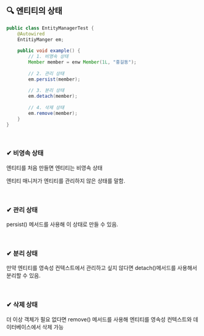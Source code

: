 ## 🔍 엔티티의 상태
 
```java
public class EntityManagerTest {
    @Autowired
    EntitiyManger em;
    
    public void example() {
    	// 1. 비영속 상태
        Member member = enw Member(1L, "홍길동");
        
        // 2. 관리 상태
        em.persist(member);
        
        // 3. 분리 상태
        em.detach(member);
        
        // 4. 삭제 상태
        em.remove(member);
    }
}
```

<br>

### ✔ 비영속 상태
엔티티를 처음 만들면 엔티티는 비영속 상태

엔티티 매니저가 엔티티를 관리하지 않은 상태를 말함.

<br> 

### ✔ 관리 상태
persist() 메서드를 사용해 이 상태로 만들 수 있음.

<br>

### ✔ 분리 상태
만약 엔티티를 영속성 컨텍스트에서 관리하고 싶지 않다면 detach()메서드를 사용해서 분리할 수 있음.

<br>

### ✔ 삭제 상태
더 이상 객체가 필요 없다면 remove() 메서드를 사용해 엔티티를 영속성 컨텍스트와 데이터베이스에서 삭제 가능
